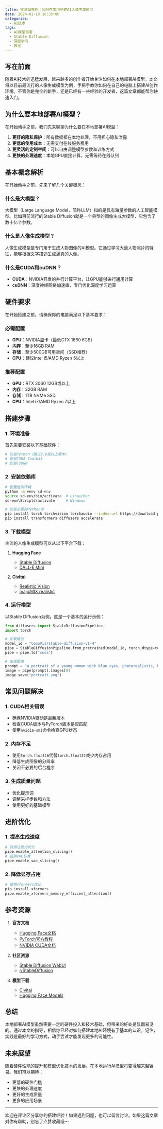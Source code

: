```yaml
---
title: 零基础教程：如何在本地搭建AI人像生成模型
date: 2024-01-18 16:30:00
categories:
  - AI技术
tags:
  - AI模型部署
  - Stable Diffusion
  - 深度学习
  - 教程
---
```


## 写在前面

随着AI技术的迅猛发展，越来越多的创作者开始关注如何在本地部署AI模型。本文将以目前最流行的人像生成模型为例，手把手教你如何在自己的电脑上搭建AI创作环境。不管你是完全的新手，还是已经有一些经验的开发者，这篇文章都能帮你快速入门。

## 为什么要本地部署AI模型？

在开始动手之前，我们先来聊聊为什么要在本地部署AI模型：

1. **更好的隐私保护**：所有数据都在本地处理，不用担心隐私泄露
2. **更低的使用成本**：无需支付在线服务费用
3. **更灵活的定制空间**：可以自由调整模型参数和训练方式
4. **更快的处理速度**：本地GPU直接计算，无需等待在线队列

## 基本概念解析

在开始动手之前，先来了解几个关键概念：

### 什么是大模型？
大模型（Large Language Model，简称LLM）指的是具有海量参数的人工智能模型。比如目前流行的Stable Diffusion就是一个典型的图像生成大模型，它包含了数十亿个参数。

### 什么是人像生成模型？
人像生成模型是专门用于生成人物图像的AI模型。它通过学习大量人物照片的特征，能够根据文字描述生成逼真的人像。

### 什么是CUDA和cuDNN？
- **CUDA**：NVIDIA开发的并行计算平台，让GPU能够进行通用计算
- **cuDNN**：深度神经网络加速库，专门优化深度学习运算

## 硬件要求

在开始搭建之前，请确保你的电脑满足以下基本要求：

### 必需配置
- **GPU**：NVIDIA显卡（最低GTX 1660 6GB）
- **内存**：至少16GB RAM
- **存储**：至少500GB可用空间（SSD推荐）
- **CPU**：建议Intel i5/AMD Ryzen 5以上

### 推荐配置
- **GPU**：RTX 3060 12GB或以上
- **内存**：32GB RAM
- **存储**：1TB NVMe SSD
- **CPU**：Intel i7/AMD Ryzen 7以上

## 搭建步骤

### 1. 环境准备

首先需要安装以下基础软件：

```bash
# 安装Python（建议3.8或以上版本）
# 安装CUDA Toolkit
# 安装cuDNN
```

### 2. 安装依赖库

```bash
# 创建虚拟环境
python -m venv sd-env
source sd-env/bin/activate  # Linux/Mac
sd-env\Scripts\activate     # Windows

# 安装必要的Python库
pip install torch torchvision torchaudio --index-url https://download.pytorch.org/whl/cu118
pip install transformers diffusers accelerate
```

### 3. 下载模型

主流的人像生成模型可以从以下平台下载：

1. **Hugging Face**
   - [Stable Diffusion](https://huggingface.co/CompVis/stable-diffusion-v1-4)
   - [DALL-E Mini](https://huggingface.co/dalle-mini/dalle-mini)

2. **Civitai**
   - [Realistic Vision](https://civitai.com/models/4201/realistic-vision-v51)
   - [majicMIX realistic](https://civitai.com/models/43331/majicmix-realistic)

### 4. 运行模型

以Stable Diffusion为例，这是一个基本的运行示例：

```python
from diffusers import StableDiffusionPipeline
import torch

# 加载模型
model_id = "CompVis/stable-diffusion-v1-4"
pipe = StableDiffusionPipeline.from_pretrained(model_id, torch_dtype=torch.float16)
pipe = pipe.to("cuda")

# 生成图像
prompt = "a portrait of a young woman with blue eyes, photorealistic, highly detailed"
image = pipe(prompt).images[0]
image.save("portrait.png")
```

## 常见问题解决

### 1. CUDA相关错误
- 确保NVIDIA驱动是最新版本
- 检查CUDA版本与PyTorch版本是否匹配
- 使用`nvidia-smi`命令检查GPU状态

### 2. 内存不足
- 使用`torch.float16`代替`torch.float32`减少内存占用
- 降低生成图像的分辨率
- 关闭不必要的后台程序

### 3. 生成质量问题
- 优化提示词
- 调整采样步数和方法
- 使用更好的基础模型

## 进阶优化

### 1. 提高生成速度
```python
# 启用注意力优化
pipe.enable_attention_slicing()
# 启用VAE切片
pipe.enable_vae_slicing()
```

### 2. 降低显存占用
```python
# 使用xformers优化
pip install xformers
pipe.enable_xformers_memory_efficient_attention()
```

## 参考资源

1. **官方文档**
   - [Hugging Face文档](https://huggingface.co/docs)
   - [PyTorch官方教程](https://pytorch.org/tutorials/)
   - [NVIDIA CUDA文档](https://docs.nvidia.com/cuda/)

2. **社区资源**
   - [Stable Diffusion WebUI](https://github.com/AUTOMATIC1111/stable-diffusion-webui)
   - [r/StableDiffusion](https://www.reddit.com/r/StableDiffusion/)

3. **模型下载**
   - [Civitai](https://civitai.com/)
   - [Hugging Face Models](https://huggingface.co/models)

## 总结

本地部署AI模型虽然需要一定的硬件投入和技术基础，但带来的好处是显而易见的。通过本文的指导，相信你已经对如何搭建本地AI环境有了基本的认识。记住，实践是最好的学习方式，动手尝试才能发现更多的可能性。

## 未来展望

随着硬件性能的提升和模型优化技术的发展，在本地运行AI模型将变得越来越容易。我们可以期待：

- 更低的硬件门槛
- 更快的处理速度
- 更好的生成质量
- 更多的应用场景

---

欢迎在评论区分享你的搭建经验！如果遇到问题，也可以留言讨论。如果这篇文章对你有帮助，别忘了点赞收藏哦～ 